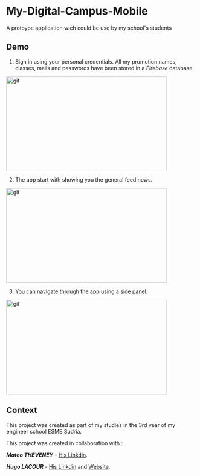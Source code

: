 # My-Digital-Campus-Mobile
A protoype application wich could be use by my school's students

## Demo
1. Sign in using your personal credentials. All my promotion names, classes, mails and passwords have been stored in a *Firebase* database.

 <img src="img/img1_start_game.gif" alt="gif" width="425" height="250">
 
 2. The app start with showing you the general feed news. 
 
 <img src="img/img1_start_game.jpg" alt="gif" width="425" height="250">
 
 3. You can navigate through the app using a side panel.
 
 <img src="img/img1_start_game.jpg" alt="gif" width="425" height="250">
 

## Context
This project was created as part of my studies in the 3rd year of my engineer school ESME Sudria.

This project was created in collaboration with :

***Mateo THEVENEY*** - [His Linkdin](https://www.linkedin.com/in/mateo-theveney/).

***Hugo LACOUR*** - [His Linkdin](https://www.linkedin.com/in/hugo-lacour-790b251a3/) and [Website](https://regal-bombolone-700163.netlify.app/).
 
